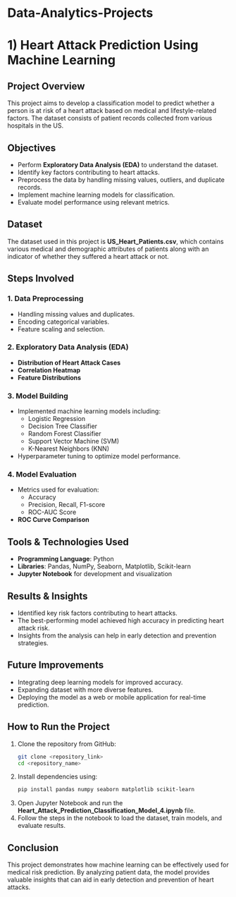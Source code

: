 # Data-Analytics-Projects

# 1) Heart Attack Prediction Using Machine Learning

## Project Overview

This project aims to develop a classification model to predict whether a person is at risk of a heart attack based on medical and lifestyle-related factors. The dataset consists of patient records collected from various hospitals in the US.

## Objectives

- Perform **Exploratory Data Analysis (EDA)** to understand the dataset.
- Identify key factors contributing to heart attacks.
- Preprocess the data by handling missing values, outliers, and duplicate records.
- Implement machine learning models for classification.
- Evaluate model performance using relevant metrics.

## Dataset

The dataset used in this project is **US_Heart_Patients.csv**, which contains various medical and demographic attributes of patients along with an indicator of whether they suffered a heart attack or not.

## Steps Involved

### 1. Data Preprocessing

- Handling missing values and duplicates.
- Encoding categorical variables.
- Feature scaling and selection.

### 2. Exploratory Data Analysis (EDA)

- **Distribution of Heart Attack Cases**  
- **Correlation Heatmap**  
- **Feature Distributions**  

### 3. Model Building

- Implemented machine learning models including:
  - Logistic Regression
  - Decision Tree Classifier
  - Random Forest Classifier
  - Support Vector Machine (SVM)
  - K-Nearest Neighbors (KNN)
- Hyperparameter tuning to optimize model performance.

### 4. Model Evaluation

- Metrics used for evaluation:
  - Accuracy
  - Precision, Recall, F1-score
  - ROC-AUC Score
- **ROC Curve Comparison**  

## Tools & Technologies Used

- **Programming Language**: Python
- **Libraries**: Pandas, NumPy, Seaborn, Matplotlib, Scikit-learn
- **Jupyter Notebook** for development and visualization

## Results & Insights

- Identified key risk factors contributing to heart attacks.
- The best-performing model achieved high accuracy in predicting heart attack risk.
- Insights from the analysis can help in early detection and prevention strategies.

## Future Improvements

- Integrating deep learning models for improved accuracy.
- Expanding dataset with more diverse features.
- Deploying the model as a web or mobile application for real-time prediction.

## How to Run the Project

1. Clone the repository from GitHub:
   ```bash
   git clone <repository_link>
   cd <repository_name>
   ```
2. Install dependencies using:
   ```bash
   pip install pandas numpy seaborn matplotlib scikit-learn
   ```
3. Open Jupyter Notebook and run the **Heart_Attack_Prediction_Classification_Model_4.ipynb** file.
4. Follow the steps in the notebook to load the dataset, train models, and evaluate results.

## Conclusion

This project demonstrates how machine learning can be effectively used for medical risk prediction. By analyzing patient data, the model provides valuable insights that can aid in early detection and prevention of heart attacks.

